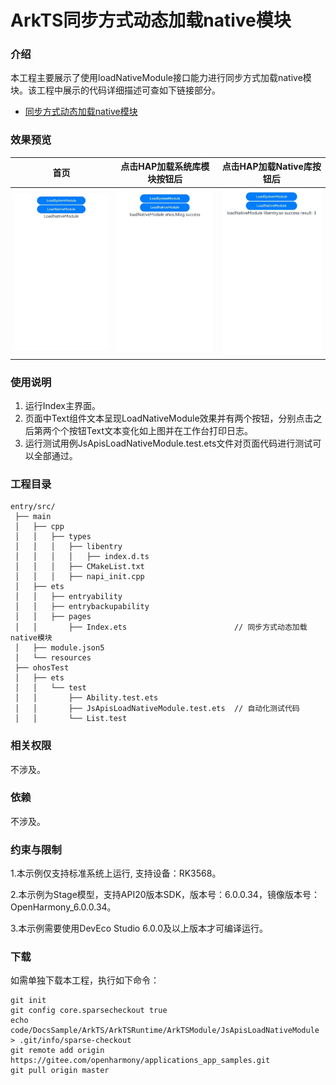 # ArkTS同步方式动态加载native模块

### 介绍

本工程主要展示了使用loadNativeModule接口能力进行同步方式加载native模块。该工程中展示的代码详细描述可查如下链接部分。

- [同步方式动态加载native模块](https://docs.openharmony.cn/pages/v5.0/zh-cn/application-dev/arkts-utils/js-apis-load-native-module.md)

### 效果预览

| 首页                                                                      | 点击HAP加载系统库模块按钮后                                               | 点击HAP加载Native库按钮后                                                 |
| ------------------------------------------------------------------------- | ------------------------------------------------------------------------- | ------------------------------------------------------------------------- |
| <img src="./screenshots/JsApisLoadNativeModule1.png" style="zoom:50%;" /> | <img src="./screenshots/JsApisLoadNativeModule2.png" style="zoom:50%;" /> | <img src="./screenshots/JsApisLoadNativeModule3.png" style="zoom:50%;" /> |

### 使用说明

1. 运行Index主界面。
2. 页面中Text组件文本呈现LoadNativeModule效果并有两个按钮，分别点击之后第两个个按钮Text文本变化如上图并在工作台打印日志。
3. 运行测试用例JsApisLoadNativeModule.test.ets文件对页面代码进行测试可以全部通过。

### 工程目录

```
entry/src/
 ├── main
 │   ├── cpp
 │   │   ├── types
 │   │   │   ├── libentry
 │   │   │   │   ├── index.d.ts
 │   │   │   ├── CMakeList.txt
 │   │   │   ├── napi_init.cpp
 │   ├── ets
 │   │   ├── entryability
 │   │   ├── entrybackupability
 │   │   ├── pages
 │   │       ├── Index.ets                        // 同步方式动态加载native模块
 │   ├── module.json5
 │   └── resources
 ├── ohosTest
 │   ├── ets
 │   │   └── test
 │   │       ├── Ability.test.ets
 │   │       ├── JsApisLoadNativeModule.test.ets  // 自动化测试代码
 │   │       └── List.test
```

### 相关权限

不涉及。

### 依赖

不涉及。

### 约束与限制

1.本示例仅支持标准系统上运行, 支持设备：RK3568。

2.本示例为Stage模型，支持API20版本SDK，版本号：6.0.0.34，镜像版本号：OpenHarmony_6.0.0.34。

3.本示例需要使用DevEco Studio 6.0.0及以上版本才可编译运行。

### 下载

如需单独下载本工程，执行如下命令：

```
git init
git config core.sparsecheckout true
echo code/DocsSample/ArkTS/ArkTSRuntime/ArkTSModule/JsApisLoadNativeModule > .git/info/sparse-checkout
git remote add origin https://gitee.com/openharmony/applications_app_samples.git
git pull origin master
```
